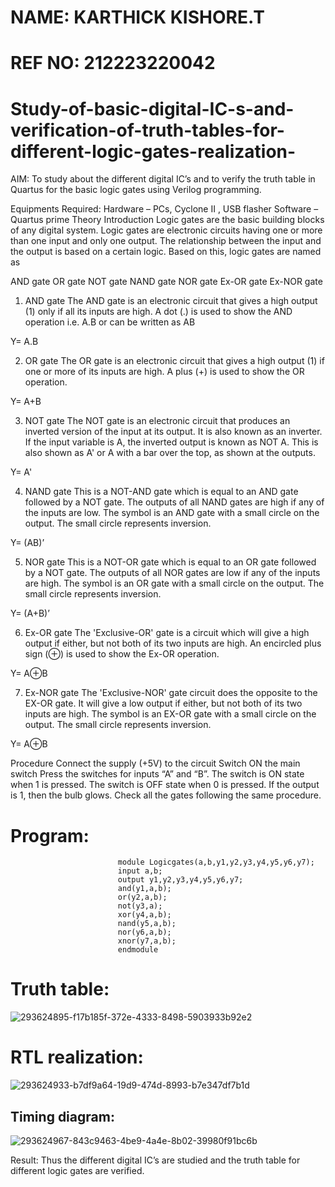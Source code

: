 # NAME: KARTHICK KISHORE.T
# REF NO: 212223220042

# Study-of-basic-digital-IC-s-and-verification-of-truth-tables-for-different-logic-gates-realization-
 AIM:
To study about the different digital IC’s and to verify the truth table in Quartus for the basic logic gates using Verilog programming.

Equipments Required:
Hardware – PCs, Cyclone II , USB flasher
Software – Quartus prime
Theory
Introduction
Logic gates are the basic building blocks of any digital system. Logic gates are electronic circuits having one or more than one input and only one output. The relationship between the input and the output is based on a certain logic. Based on this, logic gates are named as

AND gate
OR gate
NOT gate
NAND gate
NOR gate
Ex-OR gate
Ex-NOR gate
1) AND gate
The AND gate is an electronic circuit that gives a high output (1) only if all its inputs are high. A dot (.) is used to show the AND operation i.e. A.B or can be written as AB

Y= A.B

2) OR gate
The OR gate is an electronic circuit that gives a high output (1) if one or more of its inputs are high. A plus (+) is used to show the OR operation.

Y= A+B

3) NOT gate
The NOT gate is an electronic circuit that produces an inverted version of the input at its output. It is also known as an inverter. If the input variable is A, the inverted output is known as NOT A. This is also shown as A' or A with a bar over the top, as shown at the outputs.

Y= A'

4) NAND gate
This is a NOT-AND gate which is equal to an AND gate followed by a NOT gate. The outputs of all NAND gates are high if any of the inputs are low. The symbol is an AND gate with a small circle on the output. The small circle represents inversion.

Y= (AB)’

5) NOR gate
This is a NOT-OR gate which is equal to an OR gate followed by a NOT gate. The outputs of all NOR gates are low if any of the inputs are high. The symbol is an OR gate with a small circle on the output. The small circle represents inversion.

Y= (A+B)’

6) Ex-OR gate
The 'Exclusive-OR' gate is a circuit which will give a high output if either, but not both of its two inputs are high. An encircled plus sign (⊕) is used to show the Ex-OR operation.

Y= A⊕B

7) Ex-NOR gate
The 'Exclusive-NOR' gate circuit does the opposite to the EX-OR gate. It will give a low output if either, but not both of its two inputs are high. The symbol is an EX-OR gate with a small circle on the output. The small circle represents inversion.

Y= A⊕B

Procedure
Connect the supply (+5V) to the circuit
Switch ON the main switch
Press the switches for inputs “A” and “B”. The switch is ON state when 1 is pressed. The switch is OFF state when 0 is pressed.
If the output is 1, then the bulb glows.
Check all the gates following the same procedure.
# Program:
                            module Logicgates(a,b,y1,y2,y3,y4,y5,y6,y7);
                            input a,b;
                            output y1,y2,y3,y4,y5,y6,y7;
                            and(y1,a,b);
                            or(y2,a,b);
                            not(y3,a);
                            xor(y4,a,b);
                            nand(y5,a,b);
                            nor(y6,a,b); 
                            xnor(y7,a,b); 
                            endmodule




#  Truth table:

![293624895-f17b185f-372e-4333-8498-5903933b92e2](https://github.com/KARTHICKT24/Study-of-basic-digital-IC-s-and-verification-of-truth-tables-for-different-logic-gates-realization-/assets/149347526/a7eb057b-b658-4091-b989-d14affca6f3a)


# RTL realization:


![293624933-b7df9a64-19d9-474d-8993-b7e347df7b1d](https://github.com/KARTHICKT24/Study-of-basic-digital-IC-s-and-verification-of-truth-tables-for-different-logic-gates-realization-/assets/149347526/77cf97f8-d5c6-4035-9a06-2e5834a984f1)

## Timing diagram:
![293624967-843c9463-4be9-4a4e-8b02-39980f91bc6b](https://github.com/KARTHICKT24/Study-of-basic-digital-IC-s-and-verification-of-truth-tables-for-different-logic-gates-realization-/assets/149347526/5c630771-5e34-4a12-adb7-b9f7ae63e87d)


Result:
Thus the different digital IC’s are studied and the truth table for different logic gates are verified.
